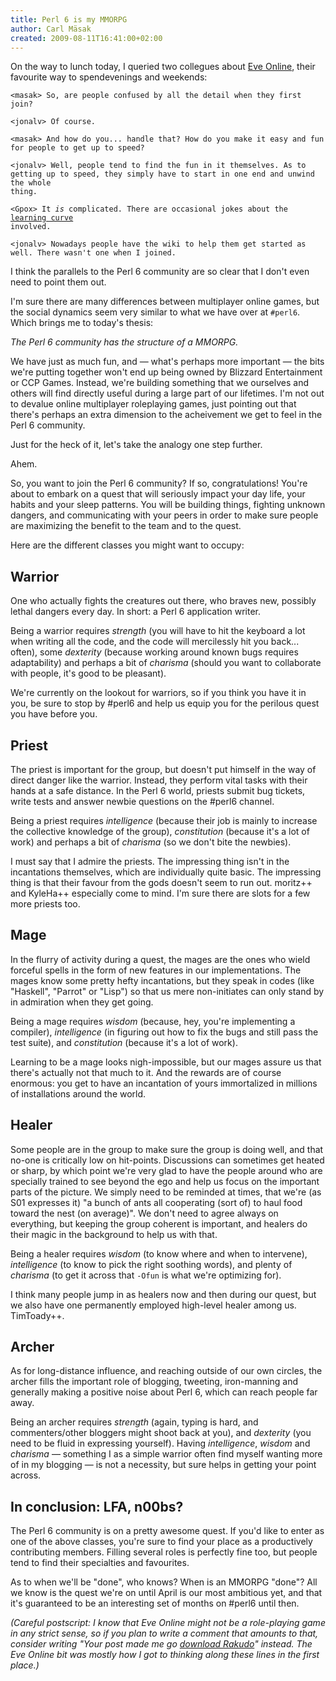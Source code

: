 ```yaml
---
title: Perl 6 is my MMORPG
author: Carl Mäsak
created: 2009-08-11T16:41:00+02:00
---
```

On the way to lunch today, I queried two collegues about [Eve Online](http://www.eveonline.com/), their favourite way to spendevenings and weekends:

<pre><code>&lt;masak&gt; So, are people confused by all the detail when they first
join?

&lt;jonalv&gt; Of course.

&lt;masak&gt; And how do you... handle that? How do you make it easy and fun
for people to get up to speed?

&lt;jonalv&gt; Well, people tend to find the fun in it themselves. As to
getting up to speed, they simply have to start in one end and unwind the whole
thing.

&lt;Gpox&gt; It <em>is</em> complicated. There are occasional jokes about the
<a href='http://upload.0x1011.org/files/LearningCurve.jpg'>learning curve</a>
involved.

&lt;jonalv&gt; Nowadays people have the wiki to help them get started as
well. There wasn't one when I joined.
</code></pre>

I think the parallels to the Perl 6 community are so clear that I don't even need to point them out.

I'm sure there are many differences between multiplayer online games, but the social dynamics seem very similar to what we have over at `#perl6`. Which brings me to today's thesis:

*The Perl 6 community has the structure of a MMORPG.*

We have just as much fun, and — what's perhaps more important — the bits we're putting together won't end up being owned by Blizzard Entertainment or CCP Games. Instead, we're building something that we ourselves and others will find directly useful during a large part of our lifetimes. I'm not out to devalue online multiplayer roleplaying games, just pointing out that there's perhaps an extra dimension to the acheivement we get to feel in the Perl 6 community.

Just for the heck of it, let's take the analogy one step further.

Ahem.

So, you want to join the Perl 6 community? If so, congratulations! You're about to embark on a quest that will seriously impact your day life, your habits and your sleep patterns. You will be building things, fighting unknown dangers, and communicating with your peers in order to make sure people are maximizing the benefit to the team and to the quest.

Here are the different classes you might want to occupy:

## Warrior

One who actually fights the creatures out there, who braves new, possibly lethal dangers every day. In short: a Perl 6 application writer.

Being a warrior requires *strength* (you will have to hit the keyboard a lot when writing all the code, and the code will mercilessly hit you back... often), some *dexterity* (because working around known bugs requires adaptability) and perhaps a bit of *charisma* (should you want to collaborate with people, it's good to be pleasant).

We're currently on the lookout for warriors, so if you think you have it in you, be sure to stop by #perl6 and help us equip you for the perilous quest you have before you.

## Priest

The priest is important for the group, but doesn't put himself in the way of direct danger like the warrior. Instead, they perform vital tasks with their hands at a safe distance. In the Perl 6 world, priests submit bug tickets, write tests and answer newbie questions on the #perl6 channel.

Being a priest requires *intelligence* (because their job is mainly to increase the collective knowledge of the group), *constitution* (because it's a lot of work) and perhaps a bit of *charisma* (so we don't bite the newbies).

I must say that I admire the priests. The impressing thing isn't in the incantations themselves, which are individually quite basic. The impressing thing is that their favour from the gods doesn't seem to run out. moritz++ and KyleHa++ especially come to mind. I'm sure there are slots for a few more priests too.

## Mage

In the flurry of activity during a quest, the mages are the ones who wield forceful spells in the form of new features in our implementations. The mages know some pretty hefty incantations, but they speak in codes (like "Haskell", "Parrot" or "Lisp") so that us mere non-initiates can only stand by in admiration when they get going.

Being a mage requires *wisdom* (because, hey, you're implementing a compiler), *intelligence* (in figuring out how to fix the bugs and still pass the test suite), and *constitution* (because it's a lot of work).

Learning to be a mage looks nigh-impossible, but our mages assure us that there's actually not that much to it. And the rewards are of course enormous: you get to have an incantation of yours immortalized in millions of installations around the world.

## Healer

Some people are in the group to make sure the group is doing well, and that no-one is critically low on hit-points. Discussions can sometimes get heated or sharp, by which point we're very glad to have the people around who are specially trained to see beyond the ego and help us focus on the important parts of the picture. We simply need to be reminded at times, that we're (as S01 expresses it) "a bunch of ants all cooperating (sort of) to haul food toward the nest (on average)". We don't need to agree always on everything, but keeping the group coherent is important, and healers do their magic in the background to help us with that.

Being a healer requires *wisdom* (to know where and when to intervene), *intelligence* (to know to pick the right soothing words), and plenty of *charisma* (to get it across that `-Ofun` is what we're optimizing for).

I think many people jump in as healers now and then during our quest, but we also have one permanently employed high-level healer among us. TimToady++.

## Archer

As for long-distance influence, and reaching outside of our own circles, the archer fills the important role of blogging, tweeting, iron-manning and generally making a positive noise about Perl 6, which can reach people far away.

Being an archer requires *strength* (again, typing is hard, and commenters/other bloggers might shoot back at you), and *dexterity* (you need to be fluid in expressing yourself). Having *intelligence*, *wisdom* and *charisma* — something I as a simple warrior often find myself wanting more of in my blogging — is not a necessity, but sure helps in getting your point across.

## In conclusion: LFA, n00bs?

The Perl 6 community is on a pretty awesome quest. If you'd like to enter as one of the above classes, you're sure to find your place as a productively contributing members. Filling several roles is perfectly fine too, but people tend to find their specialties and favourites.

As to when we'll be "done", who knows? When is an MMORPG "done"? All we know is the quest we're on until April is our most ambitious yet, and that it's guaranteed to be an interesting set of months on #perl6 until then.

*(Careful postscript: I know that Eve Online might not be a role-playing game in any strict sense, so if you plan to write a comment that amounts to that, consider writing "Your post made me go [download Rakudo](http://rakudo.org/how-to-get-rakudo)" instead. The Eve Online bit was mostly how I got to thinking along these lines in the first place.)*


